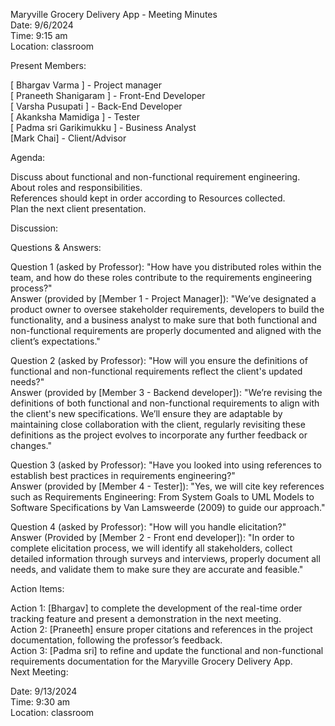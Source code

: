 Maryville Grocery Delivery App - Meeting Minutes<br>
Date: 9/6/2024<br>
Time: 9:15 am<br>
Location: classroom<br>
 
Present Members:
 
[ Bhargav Varma ] -  Project manager<br>
[ Praneeth Shanigaram ] - Front-End Developer<br>
[ Varsha Pusupati ] - Back-End Developer<br>
[ Akanksha Mamidiga ] - Tester<br>
[ Padma sri Garikimukku ] - Business Analyst<br>
[Mark Chai] - Client/Advisor
 
Agenda:
 
Discuss about functional and non-functional requirement engineering.<br>
About roles and responsibilities.<br>
References should kept in order according to Resources collected.<br>
Plan the next client presentation.<br>
 
Discussion:
 
Questions & Answers:
 
Question 1 (asked by Professor): "How have you distributed roles within the team, and how do these roles contribute to the requirements engineering process?"<br>
Answer (provided by [Member 1 - Project Manager]): "We’ve designated a product owner to oversee stakeholder requirements, developers to build the functionality, and a business analyst to make sure that both functional and non-functional requirements are properly documented and aligned with the client’s expectations."
 
Question 2 (asked by Professor): "How will you ensure the definitions of functional and non-functional requirements reflect the client's updated needs?"<br>
Answer (provided by [Member 3 - Backend developer]): "We’re revising the definitions of both functional and non-functional requirements to align with the client's new specifications. We’ll ensure they are adaptable by maintaining close collaboration with the client, regularly revisiting these definitions as the project evolves to incorporate any further feedback or changes."
 
Question 3 (asked by Professor): "Have you looked into using references to establish best practices in requirements engineering?"<br>
Answer (provided by [Member 4 - Tester]): "Yes, we will cite key references such as Requirements Engineering: From System Goals to UML Models to Software Specifications by Van Lamsweerde (2009) to guide our approach."

Question 4 (asked by Professor): "How will you handle elicitation?"<br>
Answer (Provided by [Member 2 - Front end developer]): "In order to complete elicitation process, we will identify all stakeholders, collect detailed information through surveys and interviews, properly document all needs, and validate them to make sure they are accurate and feasible."
 
  
Action Items:
 
Action 1: [Bhargav] to complete the development of the real-time order tracking feature and present a demonstration in the next meeting.<br>
Action 2: [Praneeth] ensure proper citations and references in the project documentation, following the professor’s feedback.<br>
Action 3: [Padma sri] to refine and update the functional and non-functional requirements documentation for the Maryville Grocery Delivery App.<br>
Next Meeting:
 
Date: 9/13/2024<br>
Time: 9:30 am<br>
Location: classroom<br>
